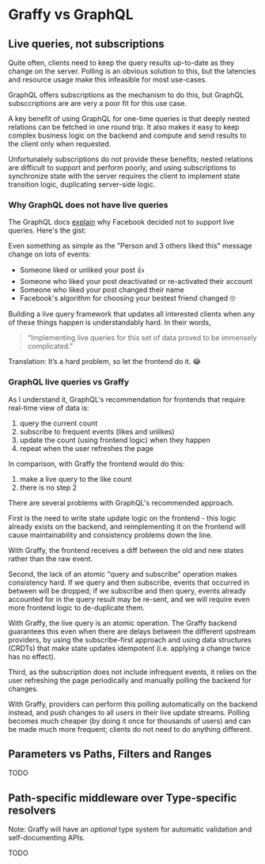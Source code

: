 # Graffy vs GraphQL

## Live queries, not subscriptions

Quite often, clients need to keep the query results up-to-date as they change on the server. Polling is an obvious solution to this, but the latencies and resource usage make this infeasible for most use-cases.

GraphQL offers subscriptions as the mechanism to do this, but GraphQL subsccriptions are are very a poor fit for this use case.

A key benefit of using GraphQL for one-time queries is that deeply nested relations can be fetched in one round trip. It also makes it easy to keep complex business logic on the backend and compute and send results to the client only when requested.

Unfortunately subscriptions do not provide these benefits; nested relations are difficult to support and perform poorly, and using subscriptions to synchronize state with the server requires the client to implement state transition logic, duplicating server-side logic.

### Why GraphQL does not have live queries

The GraphQL docs [explain](https://graphql.org/blog/subscriptions-in-graphql-and-relay/#why-not-live-queries) why Facebook decided not to support live queries. Here's the gist:

Even something as simple as the "Person and 3 others liked this" message change on lots of events:

- Someone liked or unliked your post 👍
- Someone who liked your post deactivated or re-activated their account
- Someone who liked your post changed their name
- Facebook's algorithm for choosing your bestest friend changed 🙄

Building a live query framework that updates all interested clients when any of these things happen is understandably hard. In their words,

> “Implementing live queries for this set of data proved to be immensely complicated.”

Translation: It’s a hard problem, so let the frontend do it. 😂

### GraphQL live queries vs Graffy

As I understand it, GraphQL's recommendation for frontends that require real-time view of data is:

1. query the current count
2. subscribe to frequent events (likes and unlikes)
3. update the count (using frontend logic) when they happen
4. repeat when the user refreshes the page

In comparison, with Graffy the frontend would do this:

1. make a live query to the like count
2. there is no step 2

There are several problems with GraphQL's recommended approach.

First is the need to write state update logic on the frontend - this logic already exists on the backend, and reimplementing it on the frontend will cause maintainability and consistency problems down the line.

With Graffy, the frontend receives a diff between the old and new states rather than the raw event.

Second, the lack of an atomic "query and subscribe" operation makes consistency hard. If we query and then subscribe, events that occurred in between will be dropped; if we subscribe and then query, events already accounted for in the query result may be re-sent, and we will require even more frontend logic to de-duplicate them.

With Graffy, the live query is an atomic operation. The Graffy backend guarantees this even when there are delays between the different upstream providers, by using the subscribe-first approach and using data structures (CRDTs) that make state updates idempotent (i.e. applying a change twice has no effect).

Third, as the subscription does not include infrequent events, it relies on the user refreshing the page periodically and manually polling the backend for changes.

With Graffy, providers can perform this polling automatically on the backend instead, and push changes to all users in their live update streams. Polling becomes much cheaper (by doing it once for thousands of users) and can be made much more frequent; clients do not need to do anything different.

## Parameters vs Paths, Filters and Ranges

TODO

## Path-specific middleware over Type-specific resolvers

Note: Graffy will have an _optional_ type system for automatic validation and self-documenting APIs.

TODO
